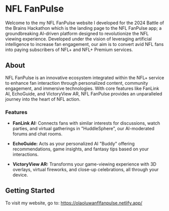 # NFL FanPulse

Welcome to the my NFL FanPulse website I developed for the 2024 Battle of the Brains Hackathon which is the landing page to the NFL FanPulse app; a groundbreaking AI-driven platform designed to revolutionize the NFL viewing experience. Developed under the vision of leveraging artificial intelligence to increase fan engagement, our aim is to convert avid NFL fans into paying subscribers of NFL+ and NFL+ Premium services.

## About

NFL FanPulse is an innovative ecosystem integrated within the NFL+ service to enhance fan interaction through personalized content, community engagement, and immersive technologies. With core features like FanLink AI, EchoGuide, and VictoryView AR, NFL FanPulse provides an unparalleled journey into the heart of NFL action.

### Features

- **FanLink AI:** Connects fans with similar interests for discussions, watch parties, and virtual gatherings in "HuddleSphere", our AI-moderated forums and chat rooms.

- **EchoGuide:** Acts as your personalized AI "Buddy" offering recommendations, game insights, and fantasy tips based on your interactions.

- **VictoryView AR:** Transforms your game-viewing experience with 3D overlays, virtual fireworks, and close-up celebrations, all through your device.

## Getting Started

To visit my website, go to:
https://olaoluwanflfanpulse.netlify.app/



